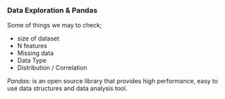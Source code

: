 ### **Data Exploration & Pandas**

Some of things we may to check;

- size of dataset
- N features
- Missing data
- Data Type
- Distribution / Correlation

*Pandas:* is an open source library that provides high performance, easy to use data structures and data analysis tool. 

